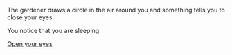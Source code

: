 The gardener draws a circle in the air around you and something tells you to close your eyes. 

You notice that you are sleeping.

[Open your eyes](end.html)
